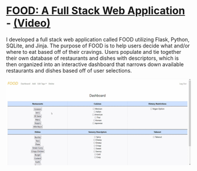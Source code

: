 <div></div> 

# [FOOD: A Full Stack Web Application](https://github.com/j-m-github/CS50x-final-project) - [(Video)](https://www.youtube.com/watch?v=fAoQFMFd43c)
I developed a full stack web application called FOOD utilizing Flask, Python, SQLite, and Jinja. The purpose of FOOD is to help users decide what and/or where to eat based off of their cravings. Users populate and tie together their own database of restaurants and dishes with descriptors, which is then organized into an interactive dashboard that narrows down available restaurants and dishes based off of user selections.

![alt text](https://raw.githubusercontent.com/j-m-github/Jacob-Mitchell-Portfolio/main/FOOD.jpg "FOOD snapshot")
